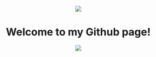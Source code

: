 <p align="center">
  <img src="https://capsule-render.vercel.app/api?type=waving&color=gradient&height=200&section=header&text=ZorroDB&fontSize=60" />
</p>
<h1 align="center">Welcome to my Github page!</h1>
<P align="center"><img src="https://media.tenor.com/kx7qQCqZqlwAAAAC/sao-sinon.gif"/></p>
